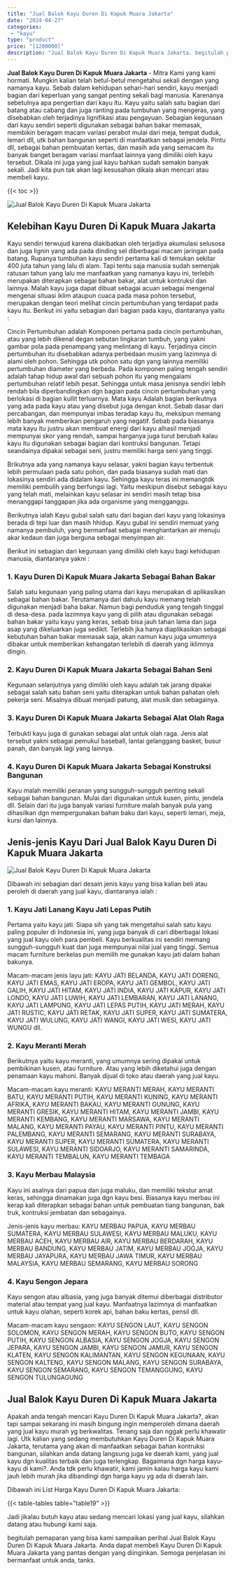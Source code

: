 ```yaml
---
title: "Jual Balok Kayu Duren Di Kapuk Muara Jakarta"
date: "2024-04-27"
categories:
 - "kayu"
type: "product"
price: "[1200000]"
description: "Jual Balok Kayu Duren Di Kapuk Muara Jakarta. begitulah pemaparan yang bisa kami sampaikan perihal Jual Balok Kayu Duren Di Kapuk Muara Jakarta. Anda dapat m..."
---
```


**Jual Balok Kayu Duren Di Kapuk Muara Jakarta** - Mitra Kami yang kami hormati. Mungkin kalian telah betul-betul mengetahui sekali dengan yang namanya kayu. Sebab dalam kehidupan sehari-hari sendiri, kayu menjadi bagian dari keperluan yang sangat penting sekali bagi manusia. Karenanya sebetulnya apa pengertian dari kayu itu. Kayu yaitu salah satu bagian dari batang atau cabang dan juga ranting pada tumbuhan yang mengeras, yang disebabkan oleh terjadinya lignifikasi atau pengayuan. Sebagian kegunaan dari kayu sendiri seperti digunakan sebagai bahan bakar memasak, membikin beragam macam variasi perabot mulai dari meja, tempat duduk, lemari dll, utk bahan bangunan seperti di manfaatkan sebagai jendela. Pintu dll, sebagai bahan pembuatan kertas, dan masih ada yang semacam itu banyak banget beragam variasi manfaat lainnya yang dimiliki oleh kayu tersebut. Dikala ini juga yang jual kayu bahkan sudah semakin banyak sekali. Jadi kita pun tak akan lagi kesusahan dikala akan mencari atau membeli kayu.

{{< toc >}}

![Jual Balok Kayu Duren Di Kapuk Muara Jakarta](/images/kayu/kayu-kamper-super.jpg)

## Kelebihan Kayu Duren Di Kapuk Muara Jakarta

Kayu sendiri terwujud karena diakibatkan oleh terjadiya akumulasi selusosa dan juga lignin yang ada pada dinding sel diberbagai macam jaringan pada batang. Rupanya tumbuhan kayu sendiri pertama kali di temukan sekitar 400 juta tahun yang lalu di alam. Tapi tentu saja manusia sudah semenjak ratusan tahun yang lalu me manfaatkan yang namanya kayu ini, terlebih merupakan diterapkan sebagai bahan bakar, alat untuk kontruksi dan lainnya. Malah kayu juga dapat dibuat sebagai acuan sebagai mengenal mengenai situasi iklim ataupun cuaca pada masa pohon tersebut, merupakan dengan teori melihat cincin pertumbuhan yang terdapat pada kayu itu. Berikut ini yaitu sebagian dari bagian pada kayu, diantaranya yaitu :

Cincin Pertumbuhan adalah Komponen pertama pada cincin pertumbuhan, atau yang lebih dikenal degan sebutan lingkaran tumbuh, yang yakni gambar pola pada penampang yang melintang di kayu. Terjadinya cincin pertumbuhan itu disebabkan adanya perbedaan musim yang lazimnya di alami oleh pohon. Sehingga utk pohon satu dgn yang lainnya memiliki pertumbuhan diameter yang berbeda. Pada komponen paling tengah sendiri adalah tahap hidup awal dari sebuah pohon itu yang mengalami pertumbuhan relatif lebih pesat. Sehingga untuk masa jenisnya sendiri lebih rendah bila diperbandingkan dgn bagian pada cincin pertumbuhan yang berlokasi di bagian kullit terluarnya. Mata kayu Adalah bagian berikutnya yang ada pada kayu atau yang disebut juga dengan knot. Sebab dasar dari percabangan, dan mempunyai imbas teradap kayu itu, meksipun memang lebih banyak memberikan pengaruh yang negatif. Sebab pada biasanya mata kayu itu justru akan membuat energi dari kayu alhasil menjadi mempunyai skor yang rendah, sampai harganya juga turut berubah kalau kayu itu digunakan sebagai bagian dari kontruksi bangunan. Tetapi seandainya dipakai sebagai seni, justru memiliki harga seni yang tinggi.

Brikutnya ada yang namanya kayu selasar, yakni bagian kayu terbentuk lebih permulaan pada satu pohon, dan pada biasanya sudah mati dan lokasinya sendiri ada didalam kayu. Sehingga kayu teras ini memangtdk memiliki pembulih yang berfungsi lagi. Yaitu meskipun disebut sebagai kayu yang telah mati, melainkan kayu selasar ini sendiri masih tetap bisa menanggapi tanggapan jika ada organisme yang mengganggu.

Berikutnya ialah Kayu gubal salah satu dari bagian dari kayu yang lokasinya berada di tepi luar dan masih hhidup. Kayu gubal ini sendiri memuat yang namanya pembuluh, yang bermanfaat sebagai menghantarkan air menuju akar kedaun dan juga berguna sebagai menyimpan air.

Berikut ini sebagian dari kegunaan yang dimiliki oleh kayu bagi kehidupan manusia, diantaranya yakni :

### 1\. Kayu Duren Di Kapuk Muara Jakarta Sebagai Bahan Bakar

Salah satu kegunaan yang paling utama dari kayu merupakan di aplikasikan sebagai bahan bakar. Terutamanya dari dahulu kayu memang telah digunakan menjadi baha bakar. Namun bagi penduduk yang tengah tinggal di desa-desa. pada lazimnya kayu yang di pilih atau digunakan sebagai bahan bakar yaitu kayu yang keras, sebab bisa jauh tahan lama dan juga asap yang dikeluarkan juga sedikit. Terlebih jka hanya diaplikasikan sebagai kebutuhan bahan bakar memasak saja, akan namun kayu juga umumnya dibakar untuk memberikan kehangatan terlebih di daerah yang iklimnya dingin.

### 2\. Kayu Duren Di Kapuk Muara Jakarta Sebagai Bahan Seni

Kegunaan selanjutnya yang dimiliki oleh kayu adalah tak jarang dipakai sebagai salah satu bahan seni yaitu diterapkan untuk bahan pahatan oleh pekerja seni. Misalnya dibuat menjadi patung, alat musik dan sebagainya.

### 3\. Kayu Duren Di Kapuk Muara Jakarta Sebagai Alat Olah Raga

Terbukti kayu juga di gunakan sebagai alat untuk olah raga. Jenis alat tersebut yakni sebagai pemukul baseball, lantai gelanggang basket, busur panah, dan banyak lagi yang lainnya.

### 4\. Kayu Duren Di Kapuk Muara Jakarta Sebagai Konstruksi Bangunan

Kayu malah memiliki peranan yang sungguh-sungguh penting sekali sebagai bahan bangunan. Mulai dari digunakan untuk kusen, pintu, jendela dll. Selain dari itu juga banyak variasi furniture malah banyak pula yang dihasilkan dgn mempergunakan bahan baku dari kayu, seperti lemari, meja, kursi dan lainnya.

## Jenis-jenis Kayu Dari Jual Balok Kayu Duren Di Kapuk Muara Jakarta

![Jual Balok Kayu Duren Di Kapuk Muara Jakarta](/images/kayu/kayu42.jpg)

Dibawah ini sebagian dari desain jenis kayu yang bisa kalian beli atau peroleh di daerah yang jual kayu, diantaranya ialah :

### 1\. Kayu Jati Lanang Kayu Jati Lepas Putih

Pertama yaitu kayu jati. Siapa sih yang tak mengetahui salah satu kayu paling populer di Indonesia ini, yang juga banyak di cari diberbagai lokasi yang jual kayu oleh para pembeli. Kayu berkualitas ini sendiri memang sungguh-sungguh kuat dan juga mempunyai nilai jual yang tinggi. Semua macam furniture berkelas pun memilih me gunakan kayu jati dalam bahan bakunya.

Macam-macam jenis layu jati: KAYU JATI BELANDA, KAYU JATI DORENG, KAYU JATI EMAS, KAYU JATI EROPA, KAYU JATI GEMBOL, KAYU JATI GALIH, KAYU JATI HITAM, KAYU JATI INDIA, KAYU JATI KAPUR, KAYU JATI LONDO, KAYU JATI LUWIH, KAYU JATI LEMBARAN, KAYU JATI LANANG, KAYU JATI LAMPUNG, KAYU JATI LEPAS PUTIH, KAYU JATI MERAH, KAYU JATI RUSTIC, KAYU JATI RETAK, KAYU JATI SUPER, KAYU JATI SUMATERA, KAYU JATI WULUNG, KAYU JATI WANGI, KAYU JATI WESI, KAYU JATI WUNGU dll.

### 2\. Kayu Meranti Merah

Berikutnya yaitu kayu meranti, yang umumnya sering dipakai untuk pembikinan kusen, atau furniture. Atau yang lebih diketahui juga dengan penamaan kayu mahoni. Banyak dijual di toko atau daerah yang jual kayu.

Macam-macam kayu meranti: KAYU MERANTI MERAH, KAYU MERANTI BATU, KAYU MERANTI PUTIH, KAYU MERANTI KUNING, KAYU MERANTI AFRIKA, KAYU MERANTI BAKAU, KAYU MERANTI GUNUNG, KAYU MERANTI GRESIK, KAYU MERANTI HITAM, KAYU MERANTI JAMBI, KAYU MERANTI KEMBANG, KAYU MERANTI MARSAWA, KAYU MERANTI MALANG, KAYU MERANTI PAYAU, KAYU MERANTI PINTU, KAYU MERANTI PALEMBANG, KAYU MERANTI SEMARANG, KAYU MERANTI SURABAYA, KAYU MERANTI SUPER, KAYU MERANTI SUMATERA, KAYU MERANTI SULAWESI, KAYU MERANTI SIDOARJO, KAYU MERANTI SAMARINDA, KAYU MERANTI TEMBALUN, KAYU MERANTI TEMBAGA

### 3\. Kayu Merbau Malaysia

Kayu ini asalnya dari papua dan juga maluku, dan memiliki tekstur amat keras, sehingga dinamakan juga dgn kayu besi. Biasanya kayu merbau ini kerap kali diterapkan sebagai bahan untuk pembuatan tiang bangunan, bak truk, kontruksi jembatan dan sebagainya.

Jenis-jenis kayu merbau: KAYU MERBAU PAPUA, KAYU MERBAU SUMATERA, KAYU MERBAU SULAWESI, KAYU MERBAU MALUKU, KAYU MERBAU ACEH, KAYU MERBAU AIR, KAYU MERBAU BERDARAH, KAYU MERBAU BANDUNG, KAYU MERBAU JATIM, KAYU MERBAU JOGJA, KAYU MERBAU JAYAPURA, KAYU MERBAU JAWA TIMUR, KAYU MERBAU MALAYSIA, KAYU MERBAU SEMARANG, KAYU MERBAU SORONG

### 4\. Kayu Sengon Jepara

Kayu sengon atau albasia, yang juga banyak ditemui diberbagai distributor material atau tempat yang jual kayu. Manfaatnya lazimnya di manfaatkan untuk kayu olahan, seperti korek api, bahan baku kertas, pensil dll.

Macam-macam kayu sengaon: KAYU SENGON LAUT, KAYU SENGON SOLOMON, KAYU SENGON MERAH, KAYU SENGON BUTO, KAYU SENGON PUTIH, KAYU SENGON ALBASIA, KAYU SENGON JOGJA, KAYU SENGON JEPARA, KAYU SENGON JAMBI, KAYU SENGON JAMUR, KAYU SENGON KLATEN, KAYU SENGON KALIMANTAN, KAYU SENGON KEGUNAAN, KAYU SENGON KALTENG, KAYU SENGON MALANG, KAYU SENGON SURABAYA, KAYU SENGON SEMARANG, KAYU SENGON TEMANGGUNG, KAYU SENGON TULUNGAGUNG

## Jual Balok Kayu Duren Di Kapuk Muara Jakarta

Apakah anda tengah mencari Kayu Duren Di Kapuk Muara Jakarta?, akan tapi sampai sekarang ini masih bingung ingin memperoleh dimana daerah yang jual kayu murah yg berkwalitas. Tenang saja dan nggak perlu khawatir lagi. Utk kalian yang sedang membutuhkan Kayu Duren Di Kapuk Muara Jakarta, terutama yang akan di manfaatkan sebagai bahan kontruksi bangunan, silahkan anda datang langsung juga ke daerah kami, yang jual kayu dgn kualitas terbaik dan juga terlengkap. Bagaimana dgn harga kayu-kayu di kami?. Anda tdk perlu khawatir, kami jamin kalau harga kayu kami jauh lebih murah jika dibandingi dgn harga kayu yg ada di daerah lain.

Dibawah ini List Harga Kayu Duren Di Kapuk Muara Jakarta:

{{< table-tables table="table19" >}}

Jadi jikalau butuh kayu atau sedang mencari lokasi yang jual kayu, silahkan datang atau hubungi kami saja.

begitulah pemaparan yang bisa kami sampaikan perihal Jual Balok Kayu Duren Di Kapuk Muara Jakarta. Anda dapat membeli Kayu Duren Di Kapuk Muara Jakarta yang pantas dengan yang diinginkan. Semoga penjelasan ini bermanfaat untuk anda, tanks.

